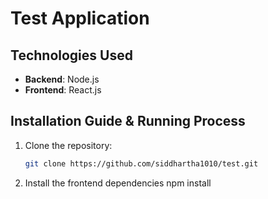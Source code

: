 # Test Application

## Technologies Used

- **Backend**: Node.js
- **Frontend**: React.js

## Installation Guide & Running Process

1. Clone the repository:

   ```bash
   git clone https://github.com/siddhartha1010/test.git

2. Install the frontend dependencies
    npm install